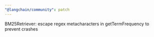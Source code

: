 ```yaml
---
"@langchain/community": patch
---
```


BM25Retriever: escape regex metacharacters in getTermFrequency to prevent crashes
